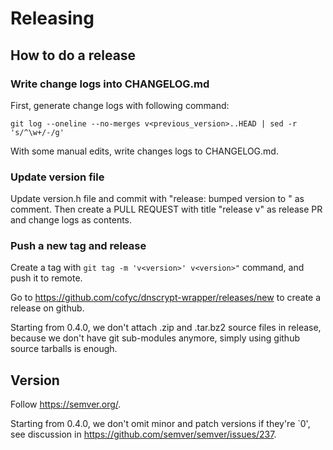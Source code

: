 
# Releasing

## How to do a release

### Write change logs into CHANGELOG.md

First, generate change logs with following command:

```
git log --oneline --no-merges v<previous_version>..HEAD | sed -r 's/^\w+/-/g'
```

With some manual edits, write changes logs to CHANGELOG.md.

### Update version file

Update version.h file and commit with "release: bumped version to
<version>" as comment. Then create a PULL REQUEST with title "release
v<version>" as release PR and change logs as contents.

### Push a new tag and release

Create a tag with `git tag -m 'v<version>' v<version>"` command, and
push it to remote.

Go to https://github.com/cofyc/dnscrypt-wrapper/releases/new to create a
release on github.

Starting from 0.4.0, we don't attach .zip and .tar.bz2 source files in release,
because we don't have git sub-modules anymore, simply using github source
tarballs is enough.

## Version

Follow https://semver.org/.

Starting from 0.4.0, we don't omit minor and patch versions if they're
`0', see discussion in https://github.com/semver/semver/issues/237.